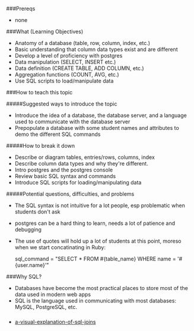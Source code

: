 ###Prereqs
- none

###What (Learning Objectives)
- Anatomy of a database (table, row, column, index, etc.)
- Basic understanding that column data types exist and are different
- Develop a level of proficiency with postgres
- Data manipulation (SELECT, INSERT etc.)
- Data definition (CREATE TABLE, ADD COLUMN, etc.)
- Aggregation functions (COUNT, AVG, etc.)
- Use SQL scripts to load/manipulate data

###How to teach this topic

#####Suggested ways to introduce the topic
- Introduce the idea of a database, the database server, and a language used to communicate with the database server
- Prepopulate a database with some student names and attributes to demo the different SQL commands

#####How to break it down
- Describe or diagram tables, entries/rows, columns, index
- Describe column data types and why they're different.
- Intro postgres and the postgres console
- Review basic SQL syntax and commands
- Introduce SQL scripts for loading/manipulating data

#####Potential questions, difficulties, and problems
- The SQL syntax is not intuitive for a lot people, esp problematic when students don't ask
- postgres can be a hard thing to learn, needs a lot of patience and debugging
- The use of quotes will hold up a lot of students at this point, moreso when we start concatinating in Ruby:

    sql_command = "SELECT * FROM #{table_name} WHERE name = \'#{user.name}\'"



###Why SQL?

- Databases have become the most practical places to store most of the data used in modern web apps
- SQL is the language used in communicating with most databases: MySQL, PostgreSQL, etc.


###
- [a-visual-explanation-of-sql-joins](https://blog.codinghorror.com/a-visual-explanation-of-sql-joins/)
